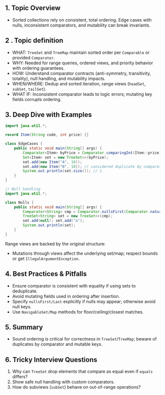## 1. Topic Overview

- Sorted collections rely on consistent, total ordering. Edge cases with nulls, inconsistent comparators, and mutability can break invariants.

## 2 . Topic definition

- WHAT: `TreeSet` and `TreeMap` maintain sorted order per `Comparable` or provided `Comparator`.
- WHY: Needed for range queries, ordered views, and priority behavior with ordering guarantees.
- HOW: Understand comparator contracts (anti-symmetry, transitivity, totality), null handling, and mutability impacts.
- WHEN/WHERE: Dedup and sorted iteration, range views (`headSet`, `subSet`, `tailSet`).
- WHAT IF: Inconsistent comparator leads to logic errors; mutating key fields corrupts ordering.

## 3. Deep Dive with Examples

```java
import java.util.*;

record Item(String code, int price) {}

class EdgeCases {
    public static void main(String[] args) {
        Comparator<Item> byPrice = Comparator.comparingInt(Item::price);
        Set<Item> set = new TreeSet<>(byPrice);
        set.add(new Item("A", 10));
        set.add(new Item("B", 10)); // considered duplicate by comparator; lost
        System.out.println(set.size()); // 1
    }
}
```

```java
// Null handling
import java.util.*;

class Nulls {
    public static void main(String[] args) {
        Comparator<String> cmp = Comparator.nullsFirst(Comparator.naturalOrder());
        TreeSet<String> set = new TreeSet<>(cmp);
        set.add(null); set.add("a");
        System.out.println(set);
    }
}
```

Range views are backed by the original structure:
- Mutations through views affect the underlying set/map; respect bounds or get `IllegalArgumentException`.

## 4. Best Practices & Pitfalls

- Ensure comparator is consistent with equality if using sets to deduplicate.
- Avoid mutating fields used in ordering after insertion.
- Specify `nullsFirst/Last` explicitly if nulls may appear; otherwise avoid null keys.
- Use `NavigableSet/Map` methods for floor/ceiling/closest matches.

## 5. Summary

- Sound ordering is critical for correctness in `TreeSet`/`TreeMap`; beware of duplicates by comparator and mutable keys.

## 6. Tricky Interview Questions

1. Why can `TreeSet` drop elements that compare as equal even if `equals` differs?
2. Show safe null handling with custom comparators.
3. How do subviews (`subSet`) behave on out-of-range operations?

